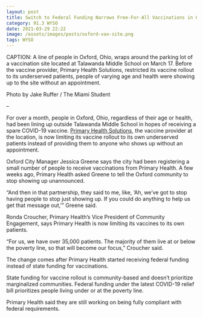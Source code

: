 ```yaml
---
layout: post
title: Switch to Federal Funding Narrows Free-For-All Vaccinations in Oxford
category: 91.3 WYSO
date: 2021-03-29 22:22
image: /assets/images/posts/oxford-vax-site.png
tags: WYSO
---
```

CAPTION: A line of people in Oxford, Ohio, wraps around the parking lot of a vaccination site located at Talawanda Middle School on March 17. Before the vaccine provider, Primary Health Solutions, restricted its vaccine rollout to its underserved patients, people of varying age and health were showing up to the site without an appointment.

Photo by Jake Ruffer / The Miami Student

–

For over a month, people in Oxford, Ohio, regardless of their age or health, had been lining up outside Talawanda Middle School in hopes of receiving a spare COVID-19 vaccine. [Primary Health Solutions,](https://www.myprimaryhealthsolutions.org/) the vaccine provider at the location, is now limiting its vaccine rollout to its own underserved patients instead of providing them to anyone who shows up without an appointment.

Oxford City Manager Jessica Greene says the city had been registering a small number of people to receive vaccinations from Primary Health. A few weeks ago, Primary Health asked Greene to tell the Oxford community to stop showing up unannounced.

“And then in that partnership, they said to me, like, ‘Ah, we’ve got to stop having people to stop just showing up. If you could do anything to help us get that message out,’” Greene said.

Ronda Croucher, Primary Health’s Vice President of Community Engagement, says Primary Health is now limiting its vaccines to its own patients.

“For us, we have over 35,000 patients. The majority of them live at or below the poverty line, so that will become our focus,” Croucher said.

The change comes after Primary Health started receiving federal funding instead of state funding for vaccinations.

State funding for vaccine rollout is community-based and doesn’t prioritize marginalized communities. Federal funding under the latest COVID-19 relief bill prioritizes people living under or at the poverty line.

Primary Health said they are still working on being fully compliant with federal requirements.